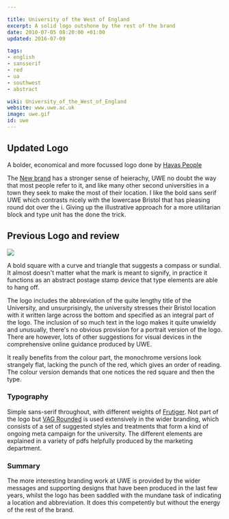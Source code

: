 ```yaml
---

title: University of the West of England
excerpt: A solid logo outshone by the rest of the brand
date: 2010-07-05 08:20:00 +01:00
updated: 2016-07-09

tags:
- english
- sansserif
- red
- ua
- southwest
- abstract

wiki: University_of_the_West_of_England
website: www.uwe.ac.uk
image: uwe.gif
id: uwe
---
```

## Updated Logo

A bolder, economical and more focussed logo done by [Havas People](http://www.havaspeople.com/our-work/uwe-bristol/)

The [New brand](http://www1.uwe.ac.uk/aboutus/departmentsandservices/professionalservices/marketingandcommunications) has a stronger sense of heierachy, UWE no doubt the way that most people refer to it, and like many other second universities in a town they seek to make the most of their location. I like the bold sans serif UWE which contrasts nicely with the lowercase Bristol that has pleasing round dot over the i. Giving up the illustrative approach for a more utilitarian block and type unit has the done the trick.


## Previous Logo and review

![](images/uwe-old.gif)


A bold square with a curve and triangle that suggests a compass or sundial. It almost doesn't matter what the mark is meant to signify, in practice it functions as an abstract postage stamp device that type elements are able to hang off.

The logo includes the abbreviation of the quite lengthy title of the University, and unsurprisingly, the university stresses their Bristol location with it written large across the bottom and specified as an integral part of the logo. The inclusion of so much text in the logo makes it quite unwieldy and unusually, there's no obvious provision for a portrait version of the logo. There are however, lots of other suggestions for visual devices in the comprehensive online guidance produced by UWE.

It really benefits from the colour part, the monochrome versions look strangely flat, lacking the punch of the red, which gives an order of reading. The colour version demands that one notices the red square and then the type.

### Typography

Simple sans-serif throughout, with different weights of [Frutiger](http://typedia.com/explore/typeface/frutiger/). Not part of the logo but [VAG Rounded](http://typedia.com/explore/typeface/vag-rounded/) is used extensively in the wider branding, which consists of a set of suggested styles and treatments that form a kind of ongoing meta campaign for the university. The different elements are explained in a variety of pdfs helpfully produced by the marketing department.

### Summary

The more interesting branding work at UWE is provided by the wider messages and supporting designs that have been produced in the last few years, whilst the logo has been saddled with the mundane task of indicating a location and abbreviation. It does this competently but without the energy of the rest of the brand.

